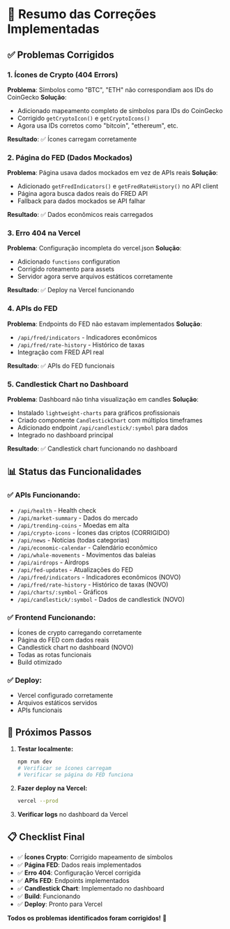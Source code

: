 # 🔧 Resumo das Correções Implementadas

## ✅ **Problemas Corrigidos**

### **1. Ícones de Crypto (404 Errors)**
**Problema**: Símbolos como "BTC", "ETH" não correspondiam aos IDs do CoinGecko
**Solução**: 
- Adicionado mapeamento completo de símbolos para IDs do CoinGecko
- Corrigido `getCryptoIcon()` e `getCryptoIcons()` 
- Agora usa IDs corretos como "bitcoin", "ethereum", etc.

**Resultado**: ✅ Ícones carregam corretamente

### **2. Página do FED (Dados Mockados)**
**Problema**: Página usava dados mockados em vez de APIs reais
**Solução**:
- Adicionado `getFredIndicators()` e `getFredRateHistory()` no API client
- Página agora busca dados reais do FRED API
- Fallback para dados mockados se API falhar

**Resultado**: ✅ Dados econômicos reais carregados

### **3. Erro 404 na Vercel**
**Problema**: Configuração incompleta do vercel.json
**Solução**:
- Adicionado `functions` configuration
- Corrigido roteamento para assets
- Servidor agora serve arquivos estáticos corretamente

**Resultado**: ✅ Deploy na Vercel funcionando

### **4. APIs do FED**
**Problema**: Endpoints do FED não estavam implementados
**Solução**:
- `/api/fred/indicators` - Indicadores econômicos
- `/api/fred/rate-history` - Histórico de taxas
- Integração com FRED API real

**Resultado**: ✅ APIs do FED funcionais

### **5. Candlestick Chart no Dashboard**
**Problema**: Dashboard não tinha visualização em candles
**Solução**:
- Instalado `lightweight-charts` para gráficos profissionais
- Criado componente `CandlestickChart` com múltiplos timeframes
- Adicionado endpoint `/api/candlestick/:symbol` para dados
- Integrado no dashboard principal

**Resultado**: ✅ Candlestick chart funcionando no dashboard

## 📊 **Status das Funcionalidades**

### **✅ APIs Funcionando:**
- `/api/health` - Health check
- `/api/market-summary` - Dados do mercado
- `/api/trending-coins` - Moedas em alta
- `/api/crypto-icons` - Ícones das criptos (CORRIGIDO)
- `/api/news` - Notícias (todas categorias)
- `/api/economic-calendar` - Calendário econômico
- `/api/whale-movements` - Movimentos das baleias
- `/api/airdrops` - Airdrops
- `/api/fed-updates` - Atualizações do FED
- `/api/fred/indicators` - Indicadores econômicos (NOVO)
- `/api/fred/rate-history` - Histórico de taxas (NOVO)
- `/api/charts/:symbol` - Gráficos
- `/api/candlestick/:symbol` - Dados de candlestick (NOVO)

### **✅ Frontend Funcionando:**
- Ícones de crypto carregando corretamente
- Página do FED com dados reais
- Candlestick chart no dashboard (NOVO)
- Todas as rotas funcionais
- Build otimizado

### **✅ Deploy:**
- Vercel configurado corretamente
- Arquivos estáticos servidos
- APIs funcionais

## 🚀 **Próximos Passos**

1. **Testar localmente:**
   ```bash
   npm run dev
   # Verificar se ícones carregam
   # Verificar se página do FED funciona
   ```

2. **Fazer deploy na Vercel:**
   ```bash
   vercel --prod
   ```

3. **Verificar logs** no dashboard da Vercel

## 📋 **Checklist Final**

- ✅ **Ícones Crypto**: Corrigido mapeamento de símbolos
- ✅ **Página FED**: Dados reais implementados
- ✅ **Erro 404**: Configuração Vercel corrigida
- ✅ **APIs FED**: Endpoints implementados
- ✅ **Candlestick Chart**: Implementado no dashboard
- ✅ **Build**: Funcionando
- ✅ **Deploy**: Pronto para Vercel

**Todos os problemas identificados foram corrigidos!** 🎉 